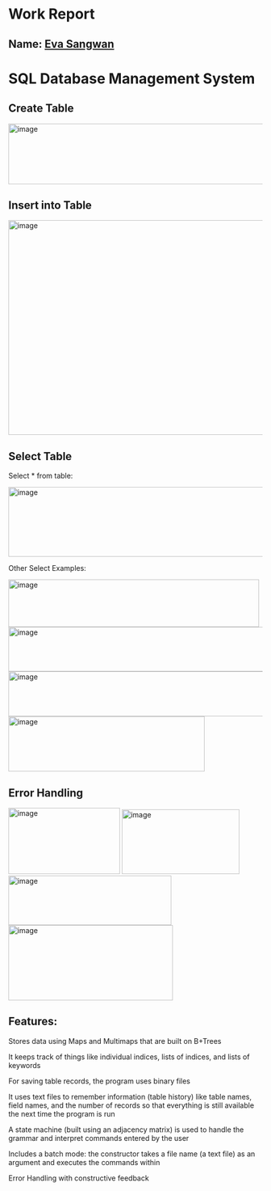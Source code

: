 
# Work Report

## Name: <ins> Eva Sangwan </ins>

# SQL Database Management System 

## Create Table 
<img width="595" height="120" alt="image" src="https://github.com/user-attachments/assets/6d937a93-f409-4cba-bddd-d7a24b307ce3" />

## Insert into Table
<img width="628" height="425" alt="image" src="https://github.com/user-attachments/assets/a1057adc-4a15-4190-ab5c-f89d86e13c9c" />

## Select Table
Select * from table: 

<img width="625" height="138" alt="image" src="https://github.com/user-attachments/assets/b62fd74f-ea0a-4d17-9641-73f34d51ea8b" />

Other Select Examples: 

<img width="497" height="94" alt="image" src="https://github.com/user-attachments/assets/a54d840e-ade2-42ed-8feb-32d5e07dcb75" />


<img width="623" height="88" alt="image" src="https://github.com/user-attachments/assets/4b5e454c-e5e3-4727-a196-c6bc34792814" />


<img width="626" height="89" alt="image" src="https://github.com/user-attachments/assets/b1de590a-f100-44b7-83c4-3801f52f254d" />


<img width="389" height="109" alt="image" src="https://github.com/user-attachments/assets/ed469ef7-7599-416e-90e6-8b20a11aa50c" />


## Error Handling

<img width="221" height="131" alt="image" src="https://github.com/user-attachments/assets/295ab087-496d-4fae-b98c-e99936e83abf" />


<img width="233" height="128" alt="image" src="https://github.com/user-attachments/assets/6468fab9-cfed-4019-9c58-848ca964d389" />


<img width="323" height="98" alt="image" src="https://github.com/user-attachments/assets/0a381079-1116-4c73-b62d-fc21030f1dbf" />


<img width="326" height="149" alt="image" src="https://github.com/user-attachments/assets/668e1fdd-6d2d-456f-9dcd-01bef80b2515" />



## Features:

Stores data using Maps and Multimaps that are built on B+Trees

It keeps track of things like individual indices, lists of indices, and lists of keywords

For saving table records, the program uses binary files

It uses text files to remember information (table history) like table names, field names, and the number of records so that everything is still available the next time the program is run

A state machine (built using an adjacency matrix) is used to handle the grammar and interpret commands entered by the user

Includes a batch mode: the constructor takes a file name (a text file) as an argument and executes the commands within

Error Handling with constructive feedback 


